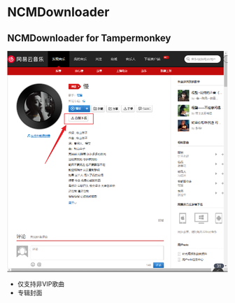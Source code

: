 # NCMDownloader

## NCMDownloader for Tampermonkey

![image-20230406181027549](./README.assets/image-20230406181027549.png)

- 仅支持非VIP歌曲
- 专辑封面